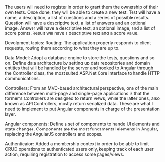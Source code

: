 
The users will need to register in order to grant them the ownership of their own tests. Once done, they will be able to create a new test.
Test will have a name, a description, a list of questions and a series of possible results.
Question will have a descriptive text, a list of answers and an optional image.
Answer will have a descriptive text, an optional image, and a list of score points.
Result will have a descriptive text and a score value.

Devolpment topics:
Routing: The application properly responds to client requests, routing them according to what they are up to.

Data Model: Adopt a database engine to store the tests, questions and so on. Define data architecture by setting up data repositories
            and domain entities that will be handled by the server and hooked to Angular through the Controller class, the most suited
            ASP.Net Core interface to handle HTTP communications.
            
Controllers: From an MVC-based architectural perspective, one of the main difference between multi-page and single-page applications is that
            the former's Controllers are designed to return views, while the latter ones, also known as API Controllers, mostly return 
            serialized data. These are what I need to implement to put Angular components in charge of the presentation layer.
            
Angular components: Define a set of components to hande UI elements and state changes. Components are the most fundamental elements in
                    Angular, replacing the AngularJS controllers and scopes.
                    
Authenticaion: Added a membership context in order to be able to limit CRUD operations to authenticated users only, keeping track of each
                user action, requiring registration to access some pages/views.
